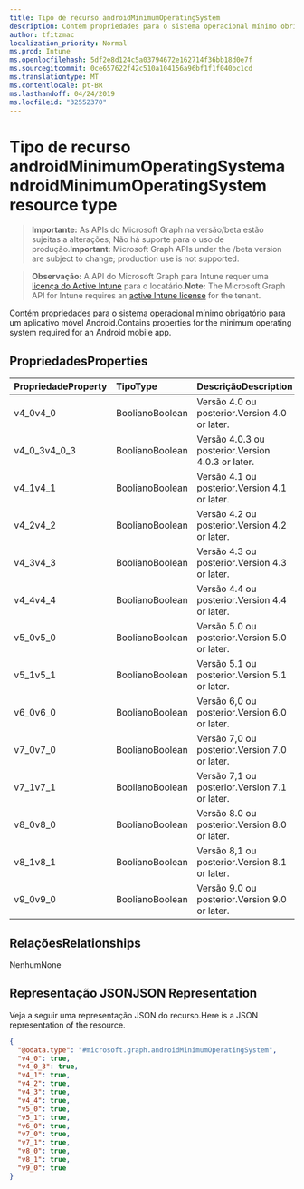 ```yaml
---
title: Tipo de recurso androidMinimumOperatingSystem
description: Contém propriedades para o sistema operacional mínimo obrigatório para um aplicativo móvel Android.
author: tfitzmac
localization_priority: Normal
ms.prod: Intune
ms.openlocfilehash: 5df2e8d124c5a03794672e162714f36bb18d0e7f
ms.sourcegitcommit: 0ce657622f42c510a104156a96bf1f1f040bc1cd
ms.translationtype: MT
ms.contentlocale: pt-BR
ms.lasthandoff: 04/24/2019
ms.locfileid: "32552370"
---
```

# <a name="androidminimumoperatingsystem-resource-type"></a><span data-ttu-id="9ecbf-103">Tipo de recurso androidMinimumOperatingSystem</span><span class="sxs-lookup"><span data-stu-id="9ecbf-103">androidMinimumOperatingSystem resource type</span></span>

> <span data-ttu-id="9ecbf-104">**Importante:** As APIs do Microsoft Graph na versão/beta estão sujeitas a alterações; Não há suporte para o uso de produção.</span><span class="sxs-lookup"><span data-stu-id="9ecbf-104">**Important:** Microsoft Graph APIs under the /beta version are subject to change; production use is not supported.</span></span>

> <span data-ttu-id="9ecbf-105">**Observação:** A API do Microsoft Graph para Intune requer uma [licença do Active Intune](https://go.microsoft.com/fwlink/?linkid=839381) para o locatário.</span><span class="sxs-lookup"><span data-stu-id="9ecbf-105">**Note:** The Microsoft Graph API for Intune requires an [active Intune license](https://go.microsoft.com/fwlink/?linkid=839381) for the tenant.</span></span>

<span data-ttu-id="9ecbf-106">Contém propriedades para o sistema operacional mínimo obrigatório para um aplicativo móvel Android.</span><span class="sxs-lookup"><span data-stu-id="9ecbf-106">Contains properties for the minimum operating system required for an Android mobile app.</span></span>

## <a name="properties"></a><span data-ttu-id="9ecbf-107">Propriedades</span><span class="sxs-lookup"><span data-stu-id="9ecbf-107">Properties</span></span>
|<span data-ttu-id="9ecbf-108">Propriedade</span><span class="sxs-lookup"><span data-stu-id="9ecbf-108">Property</span></span>|<span data-ttu-id="9ecbf-109">Tipo</span><span class="sxs-lookup"><span data-stu-id="9ecbf-109">Type</span></span>|<span data-ttu-id="9ecbf-110">Descrição</span><span class="sxs-lookup"><span data-stu-id="9ecbf-110">Description</span></span>|
|:---|:---|:---|
|<span data-ttu-id="9ecbf-111">v4_0</span><span class="sxs-lookup"><span data-stu-id="9ecbf-111">v4_0</span></span>|<span data-ttu-id="9ecbf-112">Booliano</span><span class="sxs-lookup"><span data-stu-id="9ecbf-112">Boolean</span></span>|<span data-ttu-id="9ecbf-113">Versão 4.0 ou posterior.</span><span class="sxs-lookup"><span data-stu-id="9ecbf-113">Version 4.0 or later.</span></span>|
|<span data-ttu-id="9ecbf-114">v4_0_3</span><span class="sxs-lookup"><span data-stu-id="9ecbf-114">v4_0_3</span></span>|<span data-ttu-id="9ecbf-115">Booliano</span><span class="sxs-lookup"><span data-stu-id="9ecbf-115">Boolean</span></span>|<span data-ttu-id="9ecbf-116">Versão 4.0.3 ou posterior.</span><span class="sxs-lookup"><span data-stu-id="9ecbf-116">Version 4.0.3 or later.</span></span>|
|<span data-ttu-id="9ecbf-117">v4_1</span><span class="sxs-lookup"><span data-stu-id="9ecbf-117">v4_1</span></span>|<span data-ttu-id="9ecbf-118">Booliano</span><span class="sxs-lookup"><span data-stu-id="9ecbf-118">Boolean</span></span>|<span data-ttu-id="9ecbf-119">Versão 4.1 ou posterior.</span><span class="sxs-lookup"><span data-stu-id="9ecbf-119">Version 4.1 or later.</span></span>|
|<span data-ttu-id="9ecbf-120">v4_2</span><span class="sxs-lookup"><span data-stu-id="9ecbf-120">v4_2</span></span>|<span data-ttu-id="9ecbf-121">Booliano</span><span class="sxs-lookup"><span data-stu-id="9ecbf-121">Boolean</span></span>|<span data-ttu-id="9ecbf-122">Versão 4.2 ou posterior.</span><span class="sxs-lookup"><span data-stu-id="9ecbf-122">Version 4.2 or later.</span></span>|
|<span data-ttu-id="9ecbf-123">v4_3</span><span class="sxs-lookup"><span data-stu-id="9ecbf-123">v4_3</span></span>|<span data-ttu-id="9ecbf-124">Booliano</span><span class="sxs-lookup"><span data-stu-id="9ecbf-124">Boolean</span></span>|<span data-ttu-id="9ecbf-125">Versão 4.3 ou posterior.</span><span class="sxs-lookup"><span data-stu-id="9ecbf-125">Version 4.3 or later.</span></span>|
|<span data-ttu-id="9ecbf-126">v4_4</span><span class="sxs-lookup"><span data-stu-id="9ecbf-126">v4_4</span></span>|<span data-ttu-id="9ecbf-127">Booliano</span><span class="sxs-lookup"><span data-stu-id="9ecbf-127">Boolean</span></span>|<span data-ttu-id="9ecbf-128">Versão 4.4 ou posterior.</span><span class="sxs-lookup"><span data-stu-id="9ecbf-128">Version 4.4 or later.</span></span>|
|<span data-ttu-id="9ecbf-129">v5_0</span><span class="sxs-lookup"><span data-stu-id="9ecbf-129">v5_0</span></span>|<span data-ttu-id="9ecbf-130">Booliano</span><span class="sxs-lookup"><span data-stu-id="9ecbf-130">Boolean</span></span>|<span data-ttu-id="9ecbf-131">Versão 5.0 ou posterior.</span><span class="sxs-lookup"><span data-stu-id="9ecbf-131">Version 5.0 or later.</span></span>|
|<span data-ttu-id="9ecbf-132">v5_1</span><span class="sxs-lookup"><span data-stu-id="9ecbf-132">v5_1</span></span>|<span data-ttu-id="9ecbf-133">Booliano</span><span class="sxs-lookup"><span data-stu-id="9ecbf-133">Boolean</span></span>|<span data-ttu-id="9ecbf-134">Versão 5.1 ou posterior.</span><span class="sxs-lookup"><span data-stu-id="9ecbf-134">Version 5.1 or later.</span></span>|
|<span data-ttu-id="9ecbf-135">v6_0</span><span class="sxs-lookup"><span data-stu-id="9ecbf-135">v6_0</span></span>|<span data-ttu-id="9ecbf-136">Booliano</span><span class="sxs-lookup"><span data-stu-id="9ecbf-136">Boolean</span></span>|<span data-ttu-id="9ecbf-137">Versão 6,0 ou posterior.</span><span class="sxs-lookup"><span data-stu-id="9ecbf-137">Version 6.0 or later.</span></span>|
|<span data-ttu-id="9ecbf-138">v7_0</span><span class="sxs-lookup"><span data-stu-id="9ecbf-138">v7_0</span></span>|<span data-ttu-id="9ecbf-139">Booliano</span><span class="sxs-lookup"><span data-stu-id="9ecbf-139">Boolean</span></span>|<span data-ttu-id="9ecbf-140">Versão 7,0 ou posterior.</span><span class="sxs-lookup"><span data-stu-id="9ecbf-140">Version 7.0 or later.</span></span>|
|<span data-ttu-id="9ecbf-141">v7_1</span><span class="sxs-lookup"><span data-stu-id="9ecbf-141">v7_1</span></span>|<span data-ttu-id="9ecbf-142">Booliano</span><span class="sxs-lookup"><span data-stu-id="9ecbf-142">Boolean</span></span>|<span data-ttu-id="9ecbf-143">Versão 7,1 ou posterior.</span><span class="sxs-lookup"><span data-stu-id="9ecbf-143">Version 7.1 or later.</span></span>|
|<span data-ttu-id="9ecbf-144">v8_0</span><span class="sxs-lookup"><span data-stu-id="9ecbf-144">v8_0</span></span>|<span data-ttu-id="9ecbf-145">Booliano</span><span class="sxs-lookup"><span data-stu-id="9ecbf-145">Boolean</span></span>|<span data-ttu-id="9ecbf-146">Versão 8.0 ou posterior.</span><span class="sxs-lookup"><span data-stu-id="9ecbf-146">Version 8.0 or later.</span></span>|
|<span data-ttu-id="9ecbf-147">v8_1</span><span class="sxs-lookup"><span data-stu-id="9ecbf-147">v8_1</span></span>|<span data-ttu-id="9ecbf-148">Booliano</span><span class="sxs-lookup"><span data-stu-id="9ecbf-148">Boolean</span></span>|<span data-ttu-id="9ecbf-149">Versão 8,1 ou posterior.</span><span class="sxs-lookup"><span data-stu-id="9ecbf-149">Version 8.1 or later.</span></span>|
|<span data-ttu-id="9ecbf-150">v9_0</span><span class="sxs-lookup"><span data-stu-id="9ecbf-150">v9_0</span></span>|<span data-ttu-id="9ecbf-151">Booliano</span><span class="sxs-lookup"><span data-stu-id="9ecbf-151">Boolean</span></span>|<span data-ttu-id="9ecbf-152">Versão 9.0 ou posterior.</span><span class="sxs-lookup"><span data-stu-id="9ecbf-152">Version 9.0 or later.</span></span>|

## <a name="relationships"></a><span data-ttu-id="9ecbf-153">Relações</span><span class="sxs-lookup"><span data-stu-id="9ecbf-153">Relationships</span></span>
<span data-ttu-id="9ecbf-154">Nenhum</span><span class="sxs-lookup"><span data-stu-id="9ecbf-154">None</span></span>

## <a name="json-representation"></a><span data-ttu-id="9ecbf-155">Representação JSON</span><span class="sxs-lookup"><span data-stu-id="9ecbf-155">JSON Representation</span></span>
<span data-ttu-id="9ecbf-156">Veja a seguir uma representação JSON do recurso.</span><span class="sxs-lookup"><span data-stu-id="9ecbf-156">Here is a JSON representation of the resource.</span></span>
<!-- {
  "blockType": "resource",
  "@odata.type": "microsoft.graph.androidMinimumOperatingSystem"
}
-->
``` json
{
  "@odata.type": "#microsoft.graph.androidMinimumOperatingSystem",
  "v4_0": true,
  "v4_0_3": true,
  "v4_1": true,
  "v4_2": true,
  "v4_3": true,
  "v4_4": true,
  "v5_0": true,
  "v5_1": true,
  "v6_0": true,
  "v7_0": true,
  "v7_1": true,
  "v8_0": true,
  "v8_1": true,
  "v9_0": true
}
```






